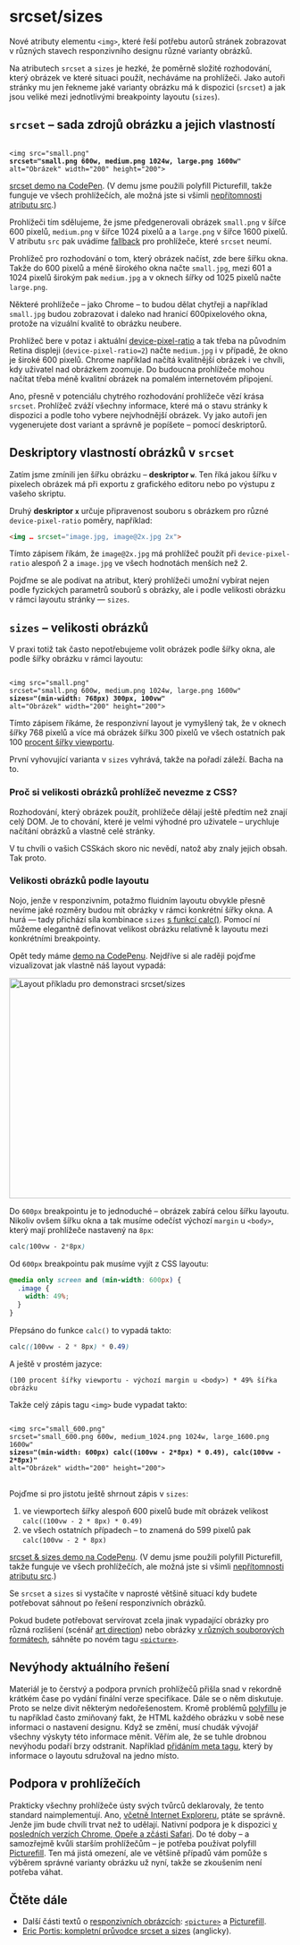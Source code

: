 # srcset/sizes

Nové atributy elementu `<img>`, které řeší potřebu autorů stránek zobrazovat v různých stavech responzivního designu různé varianty obrázků.

Na atributech `srcset` a `sizes` je hezké, že poměrně složité rozhodování, který obrázek ve které situaci použít, necháváme na prohlížeči. Jako autoři stránky mu jen řekneme jaké varianty obrázku má k dispozici (`srcset`) a jak jsou veliké mezi jednotlivými breakpointy layoutu (`sizes`).

## `srcset` – sada zdrojů obrázku a jejich vlastností

<pre><code class="language-html">
&lt;img src=&quot;small.png&quot;
<strong>srcset=&quot;small.png 600w, medium.png 1024w, large.png 1600w&quot;</strong>
alt=&quot;Obr&aacute;zek&quot; width=&quot;200&quot; height=&quot;200&quot;&gt;
</code></pre>

[srcset demo na CodePen](http://codepen.io/machal/pen/WboGgE?editors=100). (V demu jsme použili polyfill Picturefill, takže funguje ve všech prohlížečích, ale možná jste si všimli [nepřítomnosti atributu src](http://www.vzhurudolu.cz/prirucka/picturefill#picturefill-2).)

Prohlížeči tím sdělujeme, že jsme předgenerovali obrázek `small.png` v šířce 600 pixelů, `medium.png` v šířce 1024 pixelů a a `large.png` v šířce 1600 pixelů. V atributu `src` pak uvádíme [fallback](http://www.vzhurudolu.cz/prirucka/fallback) pro prohlížeče, které `srcset` neumí.

Prohlížeč pro rozhodování o tom, který obrázek načíst, zde bere šířku okna. Takže do 600 pixelů a méně širokého okna načte `small.jpg`, mezi 601 a 1024 pixelů širokým pak `medium.jpg` a v oknech šířky od 1025 pixelů načte `large.png`.

Některé prohlížeče – jako Chrome – to budou dělat chytřeji a například `small.jpg` budou zobrazovat i daleko nad hranicí 600pixelového okna, protože na vizuální kvalitě to obrázku neubere.

Prohlížeč bere v potaz i aktuální [device-pixel-ratio](http://www.vzhurudolu.cz/prirucka/css-pixel) a tak třeba na původním Retina displeji (`device-pixel-ratio=2`) načte `medium.jpg` i v případě, že okno je široké 600 pixelů. Chrome například načítá kvalitnější obrázek i ve chvíli, kdy uživatel nad obrázkem zoomuje. Do budoucna prohlížeče mohou načítat třeba méně kvalitní obrázek na pomalém internetovém připojení.

Ano, přesně v potenciálu chytrého rozhodování prohlížeče vězí krása `srcset`. Prohlížeč zváží všechny informace, které má o stavu stránky k dispozici a podle toho vybere nejvhodnější obrázek. Vy jako autoři jen vygenerujete dost variant a správně je popíšete – pomocí deskriptorů.

## Deskriptory vlastností obrázků v `srcset`

Zatím jsme zmínili jen šířku obrázku – **deskriptor `w`**. Ten říká jakou šířku v pixelech obrázek má při exportu z grafického editoru nebo po výstupu z vašeho skriptu.

Druhý **deskriptor `x`** určuje připravenost souboru s obrázkem pro různé `device-pixel-ratio` poměry, například:

```html
<img … srcset="image.jpg, image@2x.jpg 2x">
```

Tímto zápisem říkám, že `image@2x.jpg` má prohlížeč použít při `device-pixel-ratio` alespoň 2 a `image.jpg` ve všech hodnotách menších než 2.

Pojďme se ale podívat na atribut, který prohlížeči umožní vybírat nejen podle fyzických parametrů souborů s obrázky, ale i podle velikosti obrázku v rámci layoutu stránky — `sizes`.

## `sizes` – velikosti obrázků

V praxi totiž tak často nepotřebujeme volit obrázek podle šířky okna, ale podle šířky obrázku v rámci layoutu:

<pre><code class="language-html">
&lt;img src=&quot;small.png&quot;
srcset=&quot;small.png 600w, medium.png 1024w, large.png 1600w&quot;
<strong>sizes=&quot;(min-width: 768px) 300px, 100vw&quot;</strong>
alt=&quot;Obr&aacute;zek&quot; width=&quot;200&quot; height=&quot;200&quot;&gt;
</code></pre>


Tímto zápisem říkáme, že responzivní layout je vymyšlený tak, že v oknech šířky 768 pixelů a více má obrázek šířku 300 pixelů ve všech ostatních pak 100 [procent šířky viewportu](http://snook.ca/archives/html_and_css/vm-vh-units).

První vyhovující varianta v `sizes` vyhrává, takže na pořadí záleží. Bacha na to.

### Proč si velikosti obrázků prohlížeč nevezme z CSS?

Rozhodování, který obrázek použít, prohlížeče dělají ještě předtím než znají celý DOM. Je to chování, které je velmi výhodné pro uživatele – urychluje načítání obrázků a vlastně celé stránky.

V tu chvíli o vašich CSSkách skoro nic nevědí, natož aby znaly jejich obsah. Tak proto.

### Velikosti obrázků podle layoutu

Nojo, jenže v responzivním, potažmo fluidním layoutu obvykle přesně nevíme jaké rozměry  budou mít obrázky v rámci konkrétní šířky okna. A hurá — tady přichází síla kombinace `sizes` [s funkcí calc()](https://developer.mozilla.org/en-US/docs/Web/CSS/calc). Pomocí ní můžeme elegantně definovat velikost obrázku relativně k layoutu mezi konkrétními breakpointy.

Opět tedy máme [demo na CodePenu](http://codepen.io/machal/pen/azBmaX?editors=110). Nejdříve si ale raději pojďme vizualizovat jak vlastně náš layout vypadá:

<img class="picture" src="content/schemes/rwd-obrazky-priklad-layout.jpg" width="700" height="394" alt="Layout příkladu pro demonstraci srcset/sizes">

Do `600px` breakpointu je to jednoduché – obrázek zabírá celou šířku layoutu. Nikoliv ovšem šířku okna a tak musíme odečíst výchozí `margin` u `<body>`, který mají prohlížeče nastavený na `8px`:

```css
calc(100vw - 2*8px)
```

Od `600px` breakpointu pak musíme vyjít z CSS layoutu:

```css
@media only screen and (min-width: 600px) {
  .image {
    width: 49%;
  }
}
```

Přepsáno do funkce `calc()` to vypadá takto:

```css
calc((100vw - 2 * 8px) * 0.49)
```

A ještě v prostém jazyce:

```
(100 procent šířky viewportu - výchozí margin u <body>) * 49% šířka obrázku
```

Takže celý zápis tagu `<img>` bude vypadat takto:

<pre><code class="language-html">
&lt;img src=&quot;small_600.png&quot;
srcset=&quot;small_600.png 600w, medium_1024.png 1024w, large_1600.png 1600w&quot;
<strong>sizes=&quot;(min-width: 600px) calc((100vw - 2*8px) * 0.49), calc(100vw - 2*8px)&quot;</strong>
alt=&quot;Obr&aacute;zek&quot; width=&quot;200&quot; height=&quot;200&quot;&gt;
</code>	</pre>

Pojďme si pro jistotu ještě shrnout zápis v `sizes`:

1. ve viewportech šířky alespoň 600 pixelů bude mít obrázek velikost `calc((100vw - 2 * 8px) * 0.49)`
2. ve všech ostatních případech – to znamená do 599 pixelů pak `calc(100vw - 2 * 8px)`

[srcset &amp; sizes demo na CodePenu](http://codepen.io/machal/full/azBmaX?editors=110). (V demu jsme použili polyfill Picturefill, takže funguje ve všech prohlížečích, ale možná jste si všimli [nepřítomnosti atributu src](http://www.vzhurudolu.cz/prirucka/picturefill#picturefill-2).)

Se `srcset` a `sizes` si vystačíte v naprosté většině situací kdy budete potřebovat sáhnout po řešení responzivních obrázků.

Pokud budete potřebovat servírovat zcela jinak vypadající obrázky pro různá rozlišení (scénář [art direction](http://usecases.responsiveimages.org/#h-art-direction)) nebo obrázky [v různých souborových formátech](http://usecases.responsiveimages.org/#h-image-formats), sáhněte po novém tagu [`<picture>`](/prirucka/picture).

## Nevýhody aktuálního řešení

Materiál je to čerstvý a podpora prvních prohlížečů přišla snad v rekordně krátkém čase po vydání finální verze specifikace. Dále se o něm diskutuje. Proto se nelze divit některým nedořešenostem. Kromě problémů [polyfillu](http://www.vzhurudolu.cz/prirucka/picturefill) je tu například často zmiňovaný fakt, že HTML každého obrázku v sobě nese informaci o nastavení designu. Když se změní, musí chudák vývojář všechny výskyty této informace měnit. Věřím ale, že se tuhle drobnou nevýhodu podaří brzy odstranit. Například [přidáním ](https://soundcloud.com/bruskodu/epizoda-10-s-tab-atkinsem-o-responzivnich-obrazcich-a-elementu-picture#t=22:25)[meta tagu](https://soundcloud.com/bruskodu/epizoda-10-s-tab-atkinsem-o-responzivnich-obrazcich-a-elementu-picture#t=22:25), který by informace o layoutu sdružoval na jedno místo.

## Podpora v prohlížečích

Prakticky všechny prohlížeče ústy svých tvůrců deklarovaly, že tento standard naimplementují. Ano, [včetně Internet Exploreru](http://blogs.msdn.com/b/ie/archive/2014/12/08/status-roadmap-update-srcset-lt-main-gt-element-and-date-inputs-in-development.aspx), ptáte se správně. Jenže jim bude chvíli trvat než to udělají. Nativní podpora je k dispozici [v posledních verzích Chrome, Opeře a zčásti Safari](http://caniuse.com/#feat=srcset). Do té doby – a samozřejmě kvůli starším prohlížečům – je potřeba používat polyfill [Picturefill](http://www.vzhurudolu.cz/prirucka/picturefill). Ten má jistá omezení, ale ve většině případů vám pomůže s výběrem správné varianty obrázku už nyní, takže se zkoušením není potřeba váhat.

## Čtěte dále

* Další části textů o [responzivních obrázcích](http://www.vzhurudolu.cz/prirucka/responzivni-obrazky): [`<picture>`](http://www.vzhurudolu.cz/prirucka/picture) a [Picturefill](http://www.vzhurudolu.cz/prirucka/picturefill).
* [Eric Portis: kompletní průvodce srcset a sizes](http://ericportis.com/posts/2014/srcset-sizes/) (anglicky).


